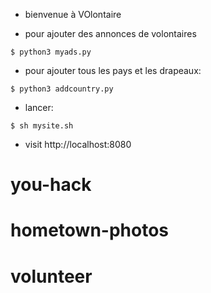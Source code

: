 - bienvenue à VOlontaire

- pour ajouter des annonces de volontaires
```
$ python3 myads.py
```
- pour ajouter tous les pays et les drapeaux: 
```
$ python3 addcountry.py
```
- lancer:
```
$ sh mysite.sh
```
- visit http://localhost:8080


# you-hack
# hometown-photos
# volunteer
